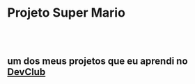 <h1>Projeto Super Mario</h1>
<br>
<br>
<h2>um dos meus projetos que eu aprendi no <a href= "https://rodolfomori.com.br/devclub">DevClub</a></h2>
